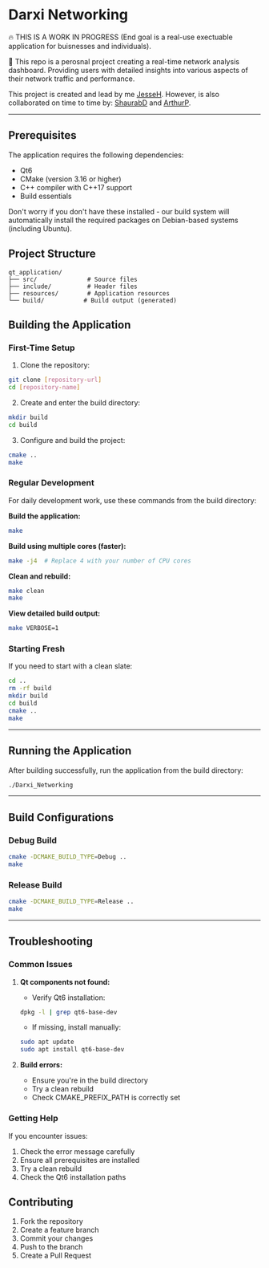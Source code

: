 # Darxi Networking

🔥 THIS IS A WORK IN PROGRESS (End goal is a real-use exectuable application for buisnesses and individuals).

🌱 This repo is a perosnal project creating a real-time network analysis dashboard. Providing users with detailed insights into various aspects of their network traffic and performance. 

This project is created and lead by me [JesseH](https://github.com/Jesse-11). However, is also collaborated on time to time by: [ShaurabD](https://github.com/FRDrago) and [ArthurP](https://github.com/ArthurPerets).

---


## Prerequisites

The application requires the following dependencies:
* Qt6
* CMake (version 3.16 or higher)
* C++ compiler with C++17 support
* Build essentials

Don't worry if you don't have these installed - our build system will automatically install the required packages on Debian-based systems (including Ubuntu).

## Project Structure

```
qt_application/
├── src/              # Source files
├── include/          # Header files
├── resources/        # Application resources
└── build/           # Build output (generated)
```

## Building the Application

### First-Time Setup
1. Clone the repository:
```bash
git clone [repository-url]
cd [repository-name]
```

2. Create and enter the build directory:
```bash
mkdir build
cd build
```

3. Configure and build the project:
```bash
cmake ..
make
```


### Regular Development
For daily development work, use these commands from the build directory:

**Build the application:**
```bash
make
```

**Build using multiple cores (faster):**
```bash
make -j4  # Replace 4 with your number of CPU cores
```

**Clean and rebuild:**
```bash
make clean
make
```

**View detailed build output:**
```bash
make VERBOSE=1
```


### Starting Fresh
If you need to start with a clean slate:

```bash
cd ..
rm -rf build
mkdir build
cd build
cmake ..
make
```

---

## Running the Application

After building successfully, run the application from the build directory:

```bash
./Darxi_Networking
```

---

## Build Configurations

### Debug Build
```bash
cmake -DCMAKE_BUILD_TYPE=Debug ..
make
```

### Release Build
```bash
cmake -DCMAKE_BUILD_TYPE=Release ..
make
```


---
## Troubleshooting

### Common Issues
1. **Qt components not found:**
   * Verify Qt6 installation:
   ```bash
   dpkg -l | grep qt6-base-dev
   ```
   * If missing, install manually:
   ```bash
   sudo apt update
   sudo apt install qt6-base-dev
   ```

2. **Build errors:**
   * Ensure you're in the build directory
   * Try a clean rebuild
   * Check CMAKE_PREFIX_PATH is correctly set

### Getting Help
If you encounter issues:
1. Check the error message carefully
2. Ensure all prerequisites are installed
3. Try a clean rebuild
4. Check the Qt6 installation paths

## Contributing 
1. Fork the repository
2. Create a feature branch
3. Commit your changes
4. Push to the branch
5. Create a Pull Request